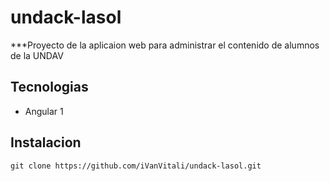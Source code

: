 # undack-lasol
  ***Proyecto de la aplicaion web para administrar el contenido de alumnos de la UNDAV

## Tecnologias
  + Angular 1

## Instalacion
    git clone https://github.com/iVanVitali/undack-lasol.git
